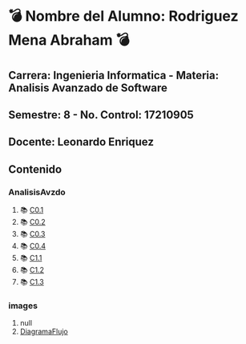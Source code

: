 # :bomb: Nombre del Alumno: Rodriguez Mena Abraham :bomb:
## Carrera: Ingenieria Informatica - Materia: Analisis Avanzado de Software
## Semestre: 8 - No. Control: 17210905
## Docente: Leonardo Enriquez


## Contenido
### AnalisisAvzdo
1. :books:   [C0.1](AnalisisAvzdo/C0.1_AbrahamRodriguez_Init.md)
2. :books:   [C0.2](AnalisisAvzdo/C0.2_RodriguezMenaAbraham_INIT.drawio)
3. :books:   [C0.3](AnalisisAvzdo/C0.3_AbrahamRodriguez_Zepelin.md)
4. :books:   [C0.4](AnalisisAvzdo/C0.4_RodriguezMenaAbraham_Zepelin.md)
5. :books:   [C1.1](AnalisisAvzdo/C1.1_AbrahamRodriguezMena_Zepelin.md)
6. :books:   [C1.2](AnalisisAvzdo/C1.2_AbrahamRodriguezMena_Zepelin.md)
7. :books:   [C1.3](AnalisisAvzdo/C1.3_AbrahamRodriguezMena_Zepelin.pdf )

### images
1. null
2. [DiagramaFlujo](images/diagramadeflujo.drawio.png)

                                               
                                               
